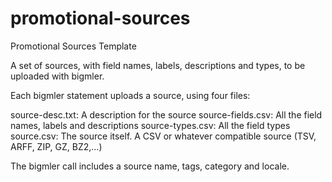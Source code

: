 promotional-sources
===================

Promotional Sources Template

A set of sources, with field names, labels, descriptions and types, to be uploaded with bigmler.

Each bigmler statement uploads a source, using four files:

source-desc.txt: A description for the source
source-fields.csv: All the field names, labels and descriptions
source-types.csv: All the field types
source.csv: The source itself. A CSV or whatever compatible source (TSV, ARFF, ZIP, GZ, BZ2,...)

The bigmler call includes a source name, tags, category and locale.

